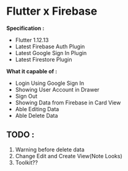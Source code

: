 # Flutter x Firebase

**Specification :**
- Flutter 1.12.13
- Latest Firebase Auth Plugin
- Latest Google Sign In Plugin
- Latest Firestore Plugin

**What it capable of :**
- Login Using Google Sign In
- Showing User Account in Drawer
- Sign Out
- Showing Data from Firebase in Card View
- Able Editing Data
- Able Delete Data

## TODO :

1. Warning before delete data
2. Change Edit and Create View(Note Looks)
3. Toolkit??
